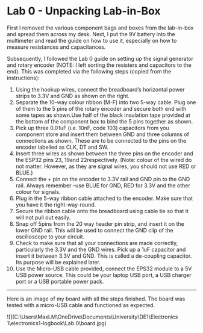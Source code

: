 # Lab 0 - Unpacking Lab-in-Box

First I removed the various component bags and boxes from the lab-in-box and spread them across my desk. Next, I put the 9V battery into the multimeter and read the guide on how to use it, especially on how to measure resistances and capacitances.

Subsequently, I followed the Lab 0 guide on setting up the signal generator and rotary encoder (NOTE: I left sorting the resisters and capacitors to the end). This was completed via the following steps (copied from the instructions):

1. Using the hookup wires, connect the breadboard’s horizontal power strips to 3.3V and GND as shown on the right.
2. Separate the 10-way colour ribbon (M-F) into two 5-way cable. Plug one of them to the 5 pins of the rotary encoder and secure both end with some tapes as shown.Use half of the black insulation tape provided at the bottom of the component box to bind the 5 pins together as shown.
3. Pick up three 0.01uF (i.e. 10nF, code 103) capacitors from you component store and insert them between GND and three columns of connections as shown.  These are to be connected to the pins on the encoder labelled as CLK, DT and SW.
4. Insert three wires as shown between the three pins on the encoder and the ESP32 pins 23, 19and 22respectively. (Note: colour of the wired do not matter.  However, as they are signal wires, you should not use RED or BLUE.)
5. Connect the + pin on the encoder to 3.3V rail and GND pin to the GND rail. Always remember –use BLUE for GND, RED for 3.3V and the other colour for signals.
6. Plug in the 5-way ribbon cable attached to the encoder. Make sure that you have it the right-way-round.
7. Secure the ribbon cable onto the breadboard using cable tie so that it will not pull out easily.
8. Snap off 5pins from the 20 way header pin strip, and insert it on the lower GND rail. This will be used to connect the GND clip of the oscilloscope to your circuit.
9. Check to make sure that all your connections are made correctly, particularly the 3.3V and the GND wires.  Pick up a 1uF capacitor and insert it between 3.3V and GND.  This is called a de-coupling capacitor. Its purpose will be explained later.
10. Use the Micro-USB cable provided, connect the EPS32 module to a 5V USB power source. This could be your laptop USB port, a USB charger port or a USB portable power pack.

---

Here is an image of my board with all the steps finished. The board was tested with a micro-USB cable and functioned as expected.

![](C:\Users\MaxLM\OneDrive\Documents\University\DE1\Electronics 1\electronics1-logbook\Lab 0\board.jpg)


